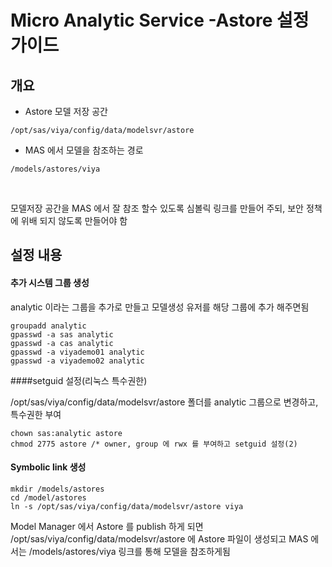 # Micro Analytic Service -Astore 설정 가이드

## 개요

+ Astore 모델 저장 공간

~~~
/opt/sas/viya/config/data/modelsvr/astore
~~~

+ MAS 에서 모델을 참조하는 경로

~~~
/models/astores/viya
~~~

​      

모델저장 공간을 MAS 에서 잘 참조 할수 있도록 심볼릭 링크를 만들어 주되, 보안 정책에 위배 되지 않도록 만들어야 함



## 설정 내용

#### 추가 시스템 그룹 생성

analytic 이라는 그룹을 추가로 만들고 모델생성 유저를 해당 그룹에 추가 해주면됨

~~~
groupadd analytic
gpasswd -a sas analytic
gpasswd -a cas analytic
gpasswd -a viyademo01 analytic
gpasswd -a viyademo02 analytic
~~~

####setguid 설정(리눅스 특수권한)

/opt/sas/viya/config/data/modelsvr/astore 폴더를 analytic 그룹으로 변경하고, 특수권한 부여

~~~
chown sas:analytic astore
chmod 2775 astore /* owner, group 에 rwx 를 부여하고 setguid 설정(2)
~~~



#### Symbolic link 생성

~~~
mkdir /models/astores
cd /model/astores
ln -s /opt/sas/viya/config/data/modelsvr/astore viya
~~~



Model Manager 에서 Astore 를 publish 하게 되면 /opt/sas/viya/config/data/modelsvr/astore 에 Astore 파일이 생성되고 MAS 에서는 /models/astores/viya 링크를 통해 모델을 참조하게됨

 

